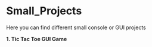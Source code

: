 # Small_Projects
Here you can find different small console or GUI projects<br>

<b> 1. Tic Tac Toe GUI Game </b>
<a href="https://github.com/elizazavlieva/Small_Projects/tree/main/tic_tac_toe"></a>

